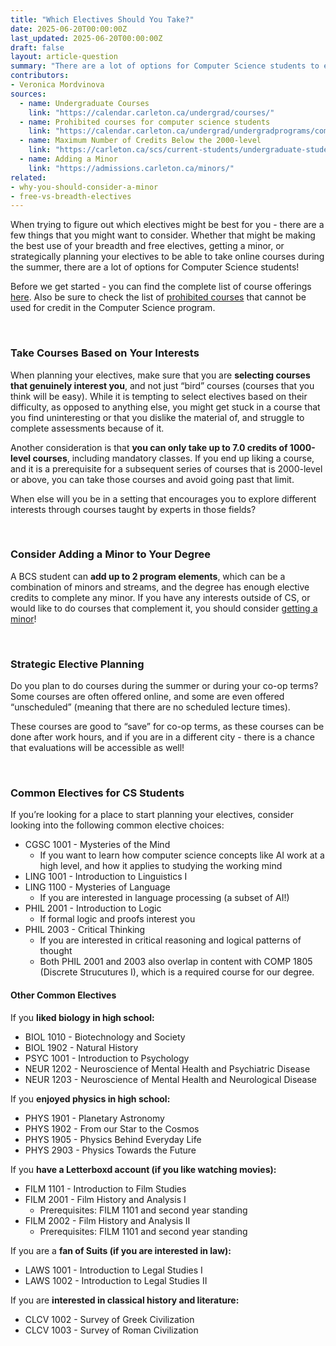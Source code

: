 ```yaml
---
title: "Which Electives Should You Take?"
date: 2025-06-20T00:00:00Z
last_updated: 2025-06-20T00:00:00Z
draft: false
layout: article-question
summary: "There are a lot of options for Computer Science students to explore electives that match their interests, fulfill degree requirements, and even help complete a minor."
contributors: 
- Veronica Mordvinova
sources:
  - name: Undergraduate Courses
    link: "https://calendar.carleton.ca/undergrad/courses/"
  - name: Prohibited courses for computer science students
    link: "https://calendar.carleton.ca/undergrad/undergradprograms/computerscience/#text:~:text=Natural%20Science%20Electives-,Prohibited%20Courses,-The%20following%20courses"
  - name: Maximum Number of Credits Below the 2000-level
    link: "https://carleton.ca/scs/current-students/undergraduate-students/courses-and-registration/#UG_electives_and_prohibited:~:text=IMPORTANT%3A%20Maximum%20Number%20of%20Credits%20Below%20the%202000%2Dlevel."
  - name: Adding a Minor 
    link: "https://admissions.carleton.ca/minors/"
related:
- why-you-should-consider-a-minor
- free-vs-breadth-electives
---
```

When trying to figure out which electives might be best for you - there are a few things that you might want to consider. Whether that might be making the best use of your breadth and free electives, getting a minor, or strategically planning your electives to be able to take online courses during the summer, there are a lot of options for Computer Science students!

Before we get started - you can find the complete list of course offerings [here](https://calendar.carleton.ca/undergrad/courses/). Also be sure to check the list of [prohibited courses](https://calendar.carleton.ca/undergrad/undergradprograms/computerscience/#text:~:text=Natural%20Science%20Electives-,Prohibited%20Courses,-The%20following%20courses) that cannot be used for credit in the Computer Science program.

<br/>

### Take Courses Based on Your Interests
When planning your electives, make sure that you are **selecting courses that genuinely interest you**, and not just “bird” courses (courses that you think will be easy). While it is tempting to select electives based on their difficulty, as opposed to anything else, you might get stuck in a course that you find uninteresting or that you dislike the material of, and struggle to complete assessments because of it.

Another consideration is that **you can only take up to 7.0 credits of 1000-level courses**, including mandatory classes. If you end up liking a course, and it is a prerequisite for a subsequent series of courses that is 2000-level or above, you can take those courses and avoid going past that limit.

When else will you be in a setting that encourages you to explore different interests through courses taught by experts in those fields?

<br/>

### Consider Adding a Minor to Your Degree
A BCS student can **add up to 2 program elements**, which can be a combination of minors and streams, and the degree has enough elective credits to complete any minor. If you have any interests outside of CS, or would like to do courses that complement it, you should consider [getting a minor](https://admissions.carleton.ca/minors/)!

<br/>

### Strategic Elective Planning
Do you plan to do courses during the summer or during your co-op terms? Some courses are often offered online, and some are even offered “unscheduled” (meaning that there are no scheduled lecture times). 

These courses are good to “save” for co-op terms, as these courses can be done after work hours, and if you are in a different city - there is a chance that evaluations will be accessible as well!

<br/>

### Common Electives for CS Students
If you’re looking for a place to start planning your electives, consider looking into the following common elective choices: 
- CGSC 1001 - Mysteries of the Mind
   - If you want to learn how computer science concepts like AI work at a high level, and how it applies to studying the working mind
- LING 1001 - Introduction to Linguistics I
- LING 1100 - Mysteries of Language
   - If you are interested in language processing (a subset of AI!)
- PHIL 2001 - Introduction to Logic
   - If formal logic and proofs interest you
- PHIL 2003 - Critical Thinking
   - If you are interested in critical reasoning and logical patterns of thought
   - Both PHIL 2001 and 2003 also overlap in content with COMP 1805 (Discrete Strucutures I), which is a required course for our degree. 


#### Other Common Electives
If you **liked biology in high school:**
- BIOL 1010 - Biotechnology and Society
- BIOL 1902 - Natural History
- PSYC 1001 - Introduction to Psychology
- NEUR 1202 - Neuroscience of Mental Health and Psychiatric Disease
- NEUR 1203 - Neuroscience of Mental Health and Neurological Disease

If you **enjoyed physics in high school:**
- PHYS 1901 - Planetary Astronomy
- PHYS 1902 - From our Star to the Cosmos
- PHYS 1905 - Physics Behind Everyday Life
- PHYS 2903 - Physics Towards the Future

If you **have a Letterboxd account (if you like watching movies):**
- FILM 1101 - Introduction to Film Studies
- FILM 2001 - Film History and Analysis I
   - Prerequisites: FILM 1101 and second year standing
- FILM 2002 - Film History and Analysis II
   - Prerequisites: FILM 1101 and second year standing

If you are a **fan of Suits (if you are interested in law):**
- LAWS 1001 - Introduction to Legal Studies I
- LAWS 1002 - Introduction to Legal Studies II

If you are **interested in classical history and literature:**
- CLCV 1002 - Survey of Greek Civilization
- CLCV 1003 - Survey of Roman Civilization









